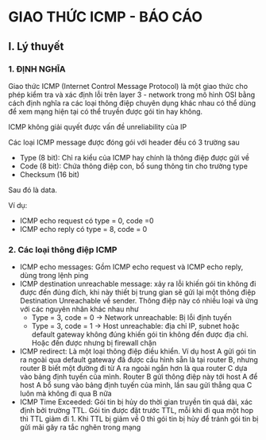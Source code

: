 # GIAO THỨC ICMP - BÁO CÁO

## I. Lý thuyết

### 1. ĐỊNH NGHĨA

Giao thức ICMP (Internet Control Message Protocol) là một giao thức cho phép kiểm tra và xác định lỗi trên layer 3 - network trong mô hình OSI bằng cách định nghĩa ra các loại thông điệp chuyên dụng khác nhau có thể dùng để xem mạng hiện tại có thể truyền được gói tin hay không.

ICMP không giải quyết được vấn đề unreliability của IP

Các loại ICMP message được đóng gói với header đều có 3 trường sau
  * Type (8 bit): Chỉ ra kiểu của ICMP hay chính là thông điệp được gửi về
  * Code (8 bit): Chứa thông điệp con, bổ sung thông tin cho trường type
  * Checksum (16 bit)
  
Sau đó là data.

Ví dụ: 
  * ICMP echo request có type = 0, code =0
  * ICMP echo reply có type = 8, code = 0

### 2. Các loại thông điệp ICMP

* ICMP echo messages: Gồm ICMP echo request và ICMP echo reply, dùng trong lệnh ping
* ICMP destination unreachable message: xảy ra lỗi khiến gói tin không đi được đến đúng đích, khi này thiết bị trung gian sẽ gửi lại một thông điệp Destination Unreachable về sender. Thông điệp này có nhiều loại và ứng với các nguyên nhân khác nhau như
  * Type = 3, code = 0 -> Network unreachable: Bị lỗi định tuyến
  * Type = 3, code = 1 -> Host unreachable: địa chỉ IP, subnet hoặc default gateway không đúng khiến gói tin không đến được địa chỉ. Hoặc đến được nhưng bị firewall chặn
* ICMP redirect: Là một loại thông điệp điều khiển. Ví dụ host A gửi gói tin ra ngoài qua default gateway đã được cấu hình sẵn là tại router B, nhưng router B biết một đường đi từ A ra ngoài ngắn hơn là qua router C dựa vào bảng định tuyến của mình. Router B gửi thông điệp này tới host A để host A bổ sung vào bảng định tuyến của mình, lần sau gửi thẳng qua C luôn mà không đi qua B nữa
* ICMP Time Exceeded: Gói tin bị hủy do thời gian truyền tin quá dài, xác định bởi trường TTL. Gói tin được đặt trước TTL, mỗi khi đi qua một hop thì TTL giảm đi 1. Khi TTL bị giảm về 0 thì gói tin bị hủy để tránh gói tin bị gửi mãi gây ra tắc nghẽn trong mạng
